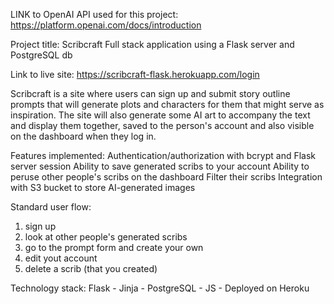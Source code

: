LINK to OpenAI API used for this project:
https://platform.openai.com/docs/introduction

Project title: Scribcraft
Full stack application using a Flask server and PostgreSQL db

Link to live site: https://scribcraft-flask.herokuapp.com/login

Scribcraft is a site where users can sign up and submit story outline prompts that will generate plots and characters for them that might serve as inspiration. The site will also generate some AI art to accompany the text and display them together, saved to the person's account and also visible on the dashboard when they log in.

Features implemented:
Authentication/authorization with bcrypt and Flask server session
Ability to save generated scribs to your account
Ability to peruse other people's scribs on the dashboard
Filter their scribs
Integration with S3 bucket to store AI-generated images

Standard user flow:

1. sign up
2. look at other people's generated scribs
3. go to the prompt form and create your own
4. edit yout account
5. delete a scrib (that you created)

Technology stack:
Flask - Jinja - PostgreSQL - JS - Deployed on Heroku
